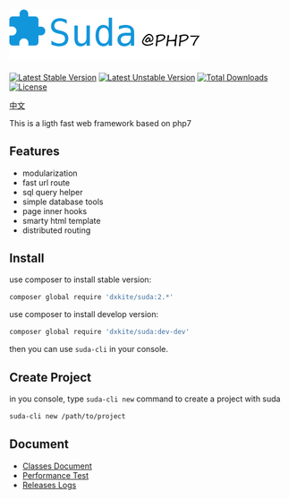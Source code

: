 ![Suda@PHP7](docs/imgs/logo.png)
---------------------------------

[![Latest Stable Version](https://poser.pugx.org/dxkite/suda/v/stable)](https://packagist.org/packages/dxkite/suda) 
[![Latest Unstable Version](https://poser.pugx.org/dxkite/suda/v/unstable)](https://packagist.org/packages/dxkite/suda) 
[![Total Downloads](https://poser.pugx.org/dxkite/suda/downloads)](https://packagist.org/packages/dxkite/suda) 
[![License](https://poser.pugx.org/dxkite/suda/license)](https://packagist.org/packages/dxkite/suda)

[中文](README.zh.md)

This is a ligth fast web framework based on php7

## Features

- modularization
- fast url route
- sql query helper
- simple database tools
- page inner hooks
- smarty html template
- distributed routing

## Install

use composer to install stable version:

```bash
composer global require 'dxkite/suda:2.*'
```

use composer to install develop version:

```bash
composer global require 'dxkite/suda:dev-dev'
```

then you can use `suda-cli` in your console.

## Create Project

in you console, type `suda-cli new` command to create a project with suda

```bash
suda-cli new /path/to/project
```

## Document

- [Classes Document](docs/README.md)  
- [Performance Test](docs/test.en.md)
- [Releases Logs](RELEASE.md)
